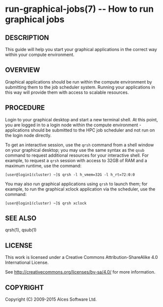 # run-graphical-jobs(7) -- How to run graphical jobs

## DESCRIPTION

This guide will help you start your graphical applications in the
correct way within your compute environment.

## OVERVIEW

Graphical applications should be run within the compute environment by
submitting them to the job scheduler system.  Running your
applications in this way will provide them with access to scalable
resources.

## PROCEDURE

Login to your graphical desktop and start a new terminal shell. At
this point, you are logged in to a login node within the compute
environment - applications should be submitted to the HPC job
scheduler and not run on the login node directly.

To get an interactive session, use the `qrsh` command from a shell
window on your graphical desktop; you may use the same syntax as the
`qsub` command to request additional resources for your interactive
shell. For example, to request a `qrsh` session with access to 32GB of
RAM and a maximum runtime, use the command:

    [user@login1(cluster) ~]$ qrsh -l h_vmem=32G -l h_rt=72:0:0

You may also run graphical applications using `qrsh` to launch them;
for example, to run the graphical xclock application via the
scheduler, use the command:

    [user@login1(cluster) ~]$ qrsh xclock

## SEE ALSO

qrsh(1), qsub(1)

## LICENSE

This work is licensed under a Creative Commons Attribution-ShareAlike
4.0 International License.

See <http://creativecommons.org/licenses/by-sa/4.0/> for more
information.

## COPYRIGHT

Copyright (C) 2009-2015 Alces Software Ltd.
